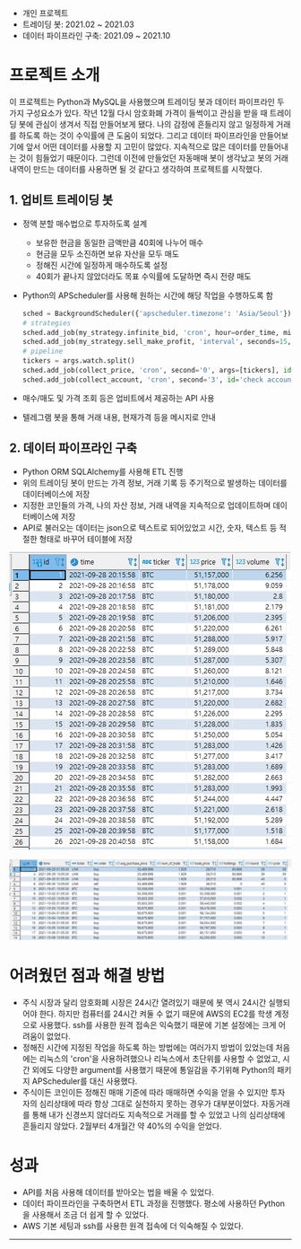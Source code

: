 - 개인 프로젝트
- 트레이딩 봇: 2021.02 ~ 2021.03
- 데이터 파이프라인 구축: 2021.09 ~ 2021.10

# 프로젝트 소개

이 프로젝트는 Python과 MySQL을 사용했으며 트레이딩 봇과 데이터 파이프라인 두 가지 구성요소가 있다. 작년 12월 다시 암호화폐 가격이 들썩이고 관심을 받을 때 트레이딩 봇에 관심이 생겨서 직접 만들어보게 됐다. 나의 감정에 흔들리지 않고 일정하게 거래를 하도록 하는 것이 수익률에 큰 도움이 되었다. 그리고 데이터 파이프라인을 만들어보기에 앞서 어떤 데이터를 사용할 지 고민이 많았다. 지속적으로 많은 데이터를 만들어내는 것이 힘들었기 때문이다. 그런데 이전에 만들었던 자동매매 봇이 생각났고 봇의 거래 내역이 만드는 데이터를 사용하면 될 것 같다고 생각하여 프로젝트를 시작했다.

## 1. 업비트 트레이딩 봇

- 정액 분할 매수법으로 투자하도록 설계
    - 보유한 현금을 동일한 금액만큼 40회에 나누어 매수
    - 현금을 모두 소진하면 보유 자산을 모두 매도
    - 정해진 시간에 일정하게 매수하도록 설정
    - 40회가 끝나지 않았더라도 목표 수익률에 도달하면 즉시 전량 매도
- Python의 APScheduler를 사용해 원하는 시간에 해당 작업을 수행하도록 함
    
    ```python
    sched = BackgroundScheduler({'apscheduler.timezone': 'Asia/Seoul'})
    # strategies
    sched.add_job(my_strategy.infinite_bid, 'cron', hour=order_time, minute='5', id="buy_1")
    sched.add_job(my_strategy.sell_make_profit, 'interval', seconds=15, id="sell_1")
    # pipeline
    tickers = args.watch.split()
    sched.add_job(collect_price, 'cron', second='0', args=[tickers], id='collect price')
    sched.add_job(collect_account, 'cron', second='3', id='check account')
    ```
    
- 매수/매도 및 가격 조회 등은 업비트에서 제공하는 API 사용   
- 텔레그램 봇을 통해 거래 내용, 현재가격 등을 메시지로 안내

## 2. 데이터 파이프라인 구축

- Python ORM SQLAlchemy를 사용해 ETL 진행
- 위의 트레이딩 봇이 만드는 가격 정보, 거래 기록 등 주기적으로 발생하는 데이터를 데이터베이스에 저장
- 지정한 코인들의 가격, 나의 자산 정보, 거래 내역을 지속적으로 업데이트하며 데이터베이스에 저장
- API로 불러오는 데이터는 json으로 텍스트로 되어있었고 시간, 숫자, 텍스트 등 적절한 형태로 바꾸어 테이블에 저장

![Untitled](./img/price.png)

![Untitled](./img/record.png)

# 어려웠던 점과 해결 방법

- 주식 시장과 달리 암호화폐 시장은 24시간 열려있기 때문에 봇 역시 24시간 실행되어야 한다. 하지만 컴퓨터를 24시간 켜둘 수 없기 때문에 AWS의 EC2를 학생 계정으로 사용했다. ssh를 사용한 원격 접속은 익숙했기 때문에 기본 설정에는 크게 어려움이 없었다.
- 정해진 시간에 지정된 작업을 하도록 하는 방법에는 여러가지 방법이 있었는데 처음에는 리눅스의 'cron'을 사용하려했으나 리눅스에서 초단위를 사용할 수 없었고, 시간 외에도 다양한 argument를 사용했기 때문에 통일감을 주기위해 Python의 패키지 APScheduler를 대신 사용했다.
- 주식이든 코인이든 정해진 매매 기준에 따라 매매하면 수익을 얻을 수 있지만 투자자의 심리상태에 따라 항상 그대로 실천하지 못하는 경우가 대부분이었다. 자동거래를 통해 내가 신경쓰지 않더라도 지속적으로 거래를 할 수 있었고 나의 심리상태에 흔들리지 않았다. 2월부터 4개월간 약 40%의 수익을 얻었다.

# 성과

- API를 처음 사용해 데이터를 받아오는 법을 배울 수 있었다.
- 데이터 파이프라인을 구축하면서 ETL 과정을 진행했다. 평소에 사용하던 Python을 사용해서 조금 더 쉽게 할 수 있었다.
- AWS 기본 세팅과 ssh를 사용한 원격 접속에 더 익숙해질 수 있었다.

---